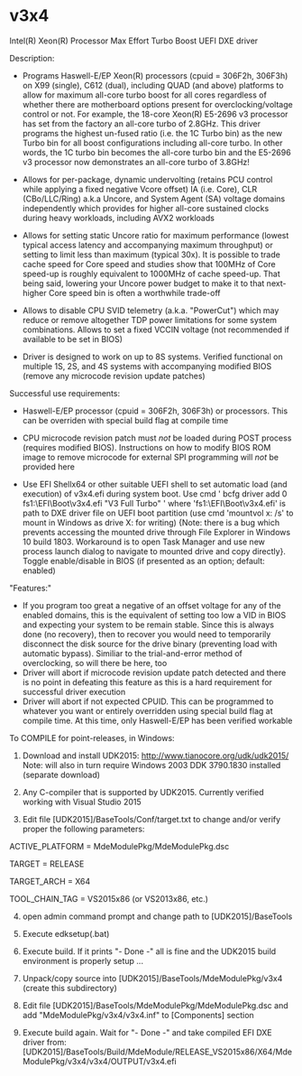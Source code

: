 # v3x4
Intel(R) Xeon(R) Processor Max Effort Turbo Boost UEFI DXE driver

Description:

- Programs Haswell-E/EP Xeon(R) processors (cpuid = 306F2h, 306F3h) on X99 (single), C612 (dual), including QUAD (and above) platforms to allow for maximum all-core turbo boost for all cores regardless of whether there are motherboard options present for overclocking/voltage control or not. For example, the 18-core Xeon(R) E5-2696 v3 processor has set from the factory an all-core turbo of 2.8GHz. This driver programs the highest un-fused ratio (i.e. the 1C Turbo bin) as the new Turbo bin for all boost configurations including all-core turbo. In other words, the 1C turbo bin becomes the all-core turbo bin and the E5-2696 v3 processor now demonstrates an all-core turbo of 3.8GHz!

- Allows for per-package, dynamic undervolting (retains PCU control while applying a fixed negative Vcore offset) IA (i.e. Core), CLR (CBo/LLC/Ring) a.k.a Uncore, and System Agent (SA) voltage domains independently which provides for higher all-core sustained clocks during heavy workloads, including AVX2 workloads

- Allows for setting static Uncore ratio for maximum performance (lowest typical access latency and accompanying maximum throughput) or setting to limit less than maximum (typical 30x). It is possible to trade cache speed for Core speed and studies show that 100MHz of Core speed-up is roughly equivalent to 1000MHz of cache speed-up. That being said, lowering your Uncore power budget to make it to that next-higher Core speed bin is often a worthwhile trade-off

- Allows to disable CPU SVID telemetry (a.k.a. "PowerCut") which may reduce or remove altogether TDP power limitations for some system combinations. Allows to set a fixed VCCIN voltage (not recommended if available to be set in BIOS)

- Driver is designed to work on up to 8S systems. Verified functional on multiple 1S, 2S, and 4S systems with accompanying modified BIOS (remove any microcode revision update patches)

Successful use requirements:

- Haswell-E/EP processor (cpuid = 306F2h, 306F3h) or processors. This can be overriden with special build flag at compile time

- CPU microcode revision patch must *not* be loaded during POST process (requires modified BIOS). Instructions on how to modify BIOS ROM image to remove microcode for external SPI programming will *not* be provided here

- Use EFI Shellx64 or other suitable UEFI shell to set automatic load (and execution) of v3x4.efi during system boot.  Use cmd ' bcfg driver add 0 fs1:\EFI\Boot\v3x4.efi "V3 Full Turbo" ' where 'fs1:\EFI\Boot\v3x4.efi' is path to DXE driver file on UEFI boot partition (use cmd 'mountvol x: /s' to mount in Windows as drive X: for writing) {Note: there is a bug which prevents accessing the mounted drive through File Explorer in Windows 10 build 1803. Workaround is to open Task Manager and use new process launch dialog to navigate to mounted drive and copy directly}. Toggle enable/disable in BIOS (if presented as an option; default: enabled)

"Features:"
- If you program too great a negative of an offset voltage for any of the enabled domains, this is the equivalent of setting too low a VID in BIOS and expecting your system to be remain stable. Since this is always done (no recovery), then to recover you would need to temporarily disconnect the disk source for the drive binary (preventing load with automatic bypass). Similiar to the trial-and-error method of overclocking, so will there be here, too
- Driver will abort if microcode revision update patch detected and there is no point in defeating this feature as this is a hard requirement for successful driver execution
- Driver will abort if not expected CPUID. This can be programmed to whatever you want or entirely overridden using special build flag at compile time. At this time, only Haswell-E/EP has been verified workable

To COMPILE for point-releases, in Windows:

1) Download and install UDK2015: http://www.tianocore.org/udk/udk2015/
Note: will also in turn require Windows 2003 DDK 3790.1830 installed (separate download)

2) Any C-compiler that is supported by UDK2015. Currently verified working with Visual Studio 2015

3) Edit file [UDK2015]/BaseTools/Conf/target.txt to change and/or verify proper the following parameters:

ACTIVE_PLATFORM = MdeModulePkg/MdeModulePkg.dsc

TARGET = RELEASE

TARGET_ARCH = X64

TOOL_CHAIN_TAG = VS2015x86 (or VS2013x86, etc.)

4) open admin command prompt and change path to [UDK2015]/BaseTools

5) Execute edksetup(.bat)

6) Execute build. If it prints "- Done -" all is fine and the UDK2015 build environment is properly setup  ...
 
7) Unpack/copy source into [UDK2015]/BaseTools/MdeModulePkg/v3x4 (create this subdirectory)

8) Edit file [UDK2015]/BaseTools/MdeModulePkg/MdeModulePkg.dsc and add "MdeModulePkg/v3x4/v3x4.inf" to [Components] section

9) Execute build again. Wait for "- Done -" and take compiled EFI DXE driver from:
[UDK2015]/BaseTools/Build/MdeModule/RELEASE_VS2015x86/X64/MdeModulePkg/v3x4/v3x4/OUTPUT/v3x4.efi

